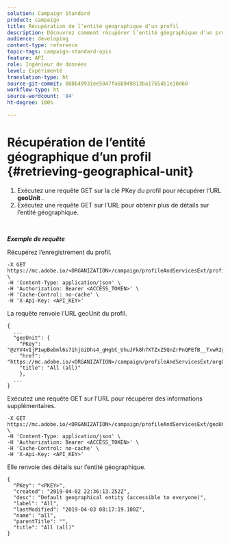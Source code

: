 ```yaml
---
solution: Campaign Standard
product: campaign
title: Récupération de l’entité géographique d’un profil
description: Découvrez comment récupérer l’entité géographique d’un profil avec les API.
audience: developing
content-type: reference
topic-tags: campaign-standard-apis
feature: API
role: Ingénieur de données
level: Expérimenté
translation-type: ht
source-git-commit: 088b49931ee5047fa6b949813ba17654b1e10d60
workflow-type: ht
source-wordcount: '84'
ht-degree: 100%

---
```



# Récupération de l’entité géographique d’un profil {#retrieving-geographical-unit}

1. Exécutez une requête GET sur la clé PKey du profil pour récupérer l’URL **geoUnit** .
1. Exécutez une requête GET sur l’URL pour obtenir plus de détails sur l’entité géographique.

<br/>

***Exemple de requête***

Récupérez l’enregistrement du profil.

```
-X GET https://mc.adobe.io/<ORGANIZATION>/campaign/profileAndServicesExt/profile/<PKEY> \
-H 'Content-Type: application/json' \
-H 'Authorization: Bearer <ACCESS_TOKEN>' \
-H 'Cache-Control: no-cache' \
-H 'X-Api-Key: <API_KEY>'
```

La requête renvoie l’URL geoUnit du profil.

```
{
  ...
  "geoUnit": {
    "PKey": "@zYV4vIjP1wpBebml6s71hjGiDhs4_gHgbC_UhuJFk8h7XTZxZ5QnZrPnQPEfB__TxwR2ge6sz61D8RR4zvD75CLDZtc<PKEY>",
    "href": "https://mc.adobe.io/<ORGANIZATION>/campaign/profileAndServicesExt/orgUnitBase/<PKEY>",
    "title": "All (all)"
    },
  ...
}
```

Exécutez une requête GET sur l’URL pour récupérer des informations supplémentaires.

```
-X GET https://mc.adobe.io/<ORGANIZATION>/campaign/profileAndServicesExt/geoUnitBase/<PKEY> \
-H 'Content-Type: application/json' \
-H 'Authorization: Bearer <ACCESS_TOKEN>' \
-H 'Cache-Control: no-cache' \
-H 'X-Api-Key: <API_KEY>'
```

Elle renvoie des détails sur l’entité géographique.

```
{
  "PKey": "<PKEY>",
  "created": "2019-04-02 22:36:13.252Z",
  "desc": "Default geographical entity (accessible to everyone)",
  "label": "All",
  "lastModified": "2019-04-03 08:17:19.100Z",
  "name": "all",
  "parentTitle": "",
  "title": "All (all)"
}
```
